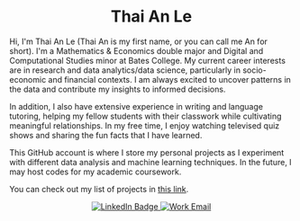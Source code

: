 <h1 align="center">
  Thai An Le
</h1>

Hi, I'm Thai An Le (Thai An is my first name, or you can call me An for short). I'm a Mathematics & Economics double major and Digital and Computational Studies minor at Bates College. My current career interests are in research and data analytics/data science, particularly in socio-economic and financial contexts. I am always excited to uncover patterns in the data and contribute my insights to informed decisions.

In addition, I also have extensive experience in writing and language tutoring, helping my fellow students with their classwork while cultivating meaningful relationships. In my free time, I enjoy watching televised quiz shows and sharing the fun facts that I have learned.

This GitHub account is where I store my personal projects as I experiment with different data analysis and machine learning techniques. In the future, I may host codes for my academic coursework.

You can check out my list of projects in [this link](https://github.com/thaianle/thaianle/blob/main/my_projects.md).

<div id="badges" align="center">
  <a href="https://www.linkedin.com/in/thai-an-le-7aa8872a9/">
    <img src="https://img.shields.io/badge/LinkedIn-blue?style=for-the-badge&logo=linkedin&logoColor=white" alt="LinkedIn Badge"/>
  </a>
  <a href="mailto:ale2@bates.edu">
    <img src="https://img.shields.io/badge/Gmail-D14836?style=for-the-badge&logo=gmail&logoColor=white" alt="Work Email"/>
  </a>
</div>

